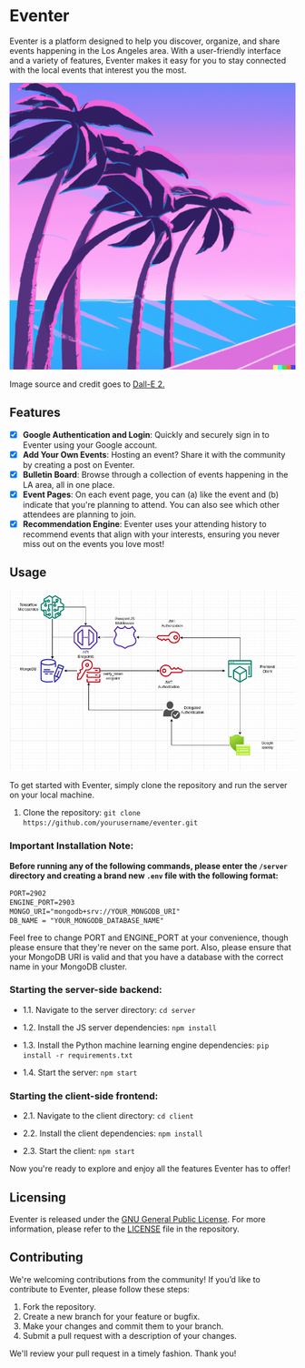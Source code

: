 # Eventer

Eventer is a platform designed to help you discover, organize, and share events happening in the Los Angeles area. With a user-friendly interface and a variety of features, Eventer makes it easy for you to stay connected with the local events that interest you the most.

![](/client/public/android-chrome-512x512.png)

Image source and credit goes to [Dall-E 2.](https://labs.openai.com/)

## Features

- [x] **Google Authentication and Login**: Quickly and securely sign in to Eventer using your Google account.
- [x] **Add Your Own Events**: Hosting an event? Share it with the community by creating a post on Eventer.
- [x] **Bulletin Board**: Browse through a collection of events happening in the LA area, all in one place.
- [x] **Event Pages**: On each event page, you can (a) like the event and (b) indicate that you're planning to attend. You can also see which other attendees are planning to join.
- [x] **Recommendation Engine**: Eventer uses your attending history to recommend events that align with your interests, ensuring you never miss out on the events you love most!

## Usage
![](blockdiagram.png)

To get started with Eventer, simply clone the repository and run the server on your local machine.
1. Clone the repository: `git clone https://github.com/yourusername/eventer.git`

### **Important Installation Note:**
**Before running any of the following commands, please enter the `/server` directory and creating a brand new `.env` file with the following format:**

```
PORT=2902
ENGINE_PORT=2903   
MONGO_URI="mongodb+srv://YOUR_MONGODB_URI"
DB_NAME = "YOUR_MONGODB_DATABASE_NAME"
```

Feel free to change PORT and ENGINE_PORT at your convenience, though please ensure that they're never on the same port. Also, please ensure that your MongoDB URI is valid and that you have a database with the correct name in your MongoDB cluster.

### Starting the server-side backend:
- 1.1. Navigate to the server directory: `cd server`

- 1.2. Install the JS server dependencies: `npm install`

- 1.3. Install the Python machine learning engine dependencies: `pip install -r requirements.txt`

- 1.4. Start the server: `npm start`

### Starting the client-side frontend:
- 2.1. Navigate to the client directory: `cd client`

- 2.2. Install the client dependencies: `npm install`

- 2.3. Start the client: `npm start`

Now you're ready to explore and enjoy all the features Eventer has to offer!

## Licensing
Eventer is released under the [GNU General Public License](https://www.gnu.org/licenses/gpl-3.0.en.html). For more information, please refer to the [LICENSE](/LICENSE) file in the repository.

## Contributing
We're welcoming contributions from the community! If you’d like to contribute to Eventer, please follow these steps:

1. Fork the repository.
2. Create a new branch for your feature or bugfix.
3. Make your changes and commit them to your branch.
4. Submit a pull request with a description of your changes.

We'll review your pull request in a timely fashion. Thank you!
